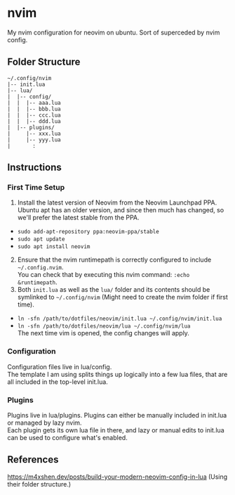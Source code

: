 # nvim
My nvim configuration for neovim on ubuntu. Sort of superceded by nvim config.

## Folder Structure
```
~/.config/nvim
|-- init.lua
|-- lua/
|  |-- config/
|  |  |-- aaa.lua
|  |  |-- bbb.lua
|  |  |-- ccc.lua
|  |  |-- ddd.lua
|  |-- plugins/
|     |-- xxx.lua
|     |-- yyy.lua
|       :
```

## Instructions

### First Time Setup
1. Install the latest version of Neovim from the Neovim Launchpad PPA. Ubuntu apt has an older version, and since then much has changed, so we'll prefer the latest stable from the PPA.
- `sudo add-apt-repository ppa:neovim-ppa/stable`
- `sudo apt update`  
- `sudo apt install neovim`
2. Ensure that the nvim runtimepath is correctly configured to include `~/.config.nvim`.  
You can check that by executing this nvim command: `:echo &runtimepath`. 
3. Both `init.lua` as well as the `lua/` folder and its contents should be symlinked to `~/.config/nvim` (Might need to create the nvim folder if first time).  
- `ln -sfn /path/to/dotfiles/neovim/init.lua ~/.config/nvim/init.lua`
- `ln -sfn /path/to/dotfiles/neovim/lua ~/.config/nvim/lua`  
The next time vim is opened, the config changes will apply.

### Configuration
Configuration files live in lua/config.  
The template I am using splits things up logically into a few lua files, that are all included in the top-level init.lua.  

### Plugins
Plugins live in lua/plugins.
Plugins can either be manually included in init.lua or managed by lazy nvim.  
Each plugin gets its own lua file in there, and lazy or manual edits to init.lua can be used to configure what's enabled.

## References
https://m4xshen.dev/posts/build-your-modern-neovim-config-in-lua (Using their folder structure.)

